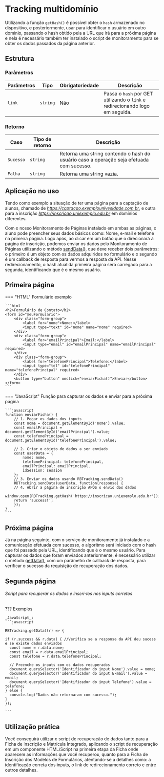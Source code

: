 
# Tracking multidomínio

Utilizando a função `getHash()` é possível obter o `hash` armazenado no dispositivo, e posteriormente, usar para identificar o usuário em outro domínio, passando o hash obtido pela a URL que irá para a próxima página e nela é necessário também ter instalado o script de monitoramento para se obter os dados passados da página anterior.

## Estrutura

### Parâmetros

| Parâmetros | Tipo | Obrigatoriedade | Descrição | 
| --- | --- | --- | --- |
| `link` | `string` | Não | Passa o `hash` por GET utilizando o `link` e redirecionando logo em seguida. | 

### Retorno

| Caso | Tipo de retorno | Descrição | 
| --- | --- | --- |
| `Sucesso` | `string` | Retorna uma string contendo o hash do usuário caso a operação seja efetuada com sucesso. | 
| `Falha` | `string` | Retorna uma string vazia. | 

## Aplicação no uso
Tendo como exemplo a situação de ter uma página para a captação de alunos, chamado de *https://captacao.exemplounivesidade.com.br*, e outra para a inscrição *https://inscricao.uniexemplo.edu.br* em domínios diferentes.

Com o nosso Monitoramento de Páginas instalado em ambas as páginas, o aluno pode preencher seus dados básicos como: Nome, e-mail e telefone na primeira página. Logo após, ao clicar em um botão que o direcionará à página de inscrição, podemos enviar os dados pelo Monitoramento de Páginas utilizando o método [sendData()](http://enviando-data.md), que deve receber dois parâmetros: o primeiro é um objeto com os dados adquiridos no formulário e o segundo é um callback de resposta para vermos a resposta da API. Nesse redirecionamento, o hash atual da primeira página será carregado para a segunda, identificando que é o mesmo usuário.

## Primeira página


=== "HTML"
    Formulário exemplo

    ```html
    <h2>Formulário de Contato</h2>
    <form id="meuFormulario">
        <div class="form-group">
            <label for="nome">Nome:</label>
            <input type="text" id="nome" name="nome" required>
        </div>
        <div class="form-group">
            <label for="emailPrincipal">Email:</label>
            <input type="email" id="emailPrincipal" name="emailPrincipal" required>
        </div>
        <div class="form-group">
            <label for="telefonePrincipal">Telefone:</label>
            <input type="tel" id="telefonePrincipal" name="telefonePrincipal" required>
        </div>
        <button type="button" onclick="enviarFicha()">Enviar</button>
    </form>
    ```

=== "JavaScript"
    Função para capturar os dados e enviar para a próxima página

    ```javascript
    function enviarFicha() {
        // 1. Pegar os dados dos inputs
        const nome = document.getElementById('nome').value;
        const emailPrincipal = document.getElementById('emailPrincipal').value;
        const telefonePrincipal = document.getElementById('telefonePrincipal').value;

        // 2. Criar o objeto de dados a ser enviado
        const userData = {
            nome: nome,
            telefonePrincipal: telefonePrincipal,
            emailPrincipal: emailPrincipal,
            idSession: session
        };
        // 3. Enviar os dados usando RBTracking.sendData()
        RBTracking.sendData(userData, function(response) {
        // 4. Abrir a página de inscrição APÓS o envio dos dados
        window.open(RBTracking.getHash('https://inscricao.uniexemplo.edu.br'));
        return 'success!';
        });
    }
    ```
    

## Próxima página

Já na página seguinte, com o serviço de monitoramento já instalado e a comunicação efetuada com sucesso, o algoritmo será iniciado com o hash que foi passado pela URL, identificando que é o mesmo usuário.  Para capturar os dados que foram enviados anteriormente, é necessário utilizar o método [getData()](recuperando-informacoes.md), com um parâmetro de callback de resposta, para verificar o sucesso da requisição de recuperação dos dados.

## Segunda página

###### Script para recuperar os dados e inseri-los nos inputs corretos

??? Exemplos

    _JavaScript_:
    ```javascript

    RBTracking.getData((r) => {

    if (r.success && r.data) { //Verifica se a response da API deu sucess e se existe dados enviados
      const nome = r.data.nome;
      const email = r.data.emailPrincipal;
      const telefone = r.data.telefonePrincipal;

      // Preenche os inputs com os dados recuperados
      document.querySelector('Identificador do input Nome').value = nome;
      document.querySelector('Identificador do input E-mail').value = email;
      document.querySelector('Identificador do input Telefone').value = telefone;
    } else {
      console.log("Dados não retornaram com sucesso.");
    }
    });
    
    ```

## Utilização prática

Você conseguirá utilizar o script de recuperação de dados tanto para a Ficha de Inscrição e Matrícula Integrado, aplicando o script de recuperação em um componente HTML/Script na primeira etapa da Ficha onde aparecem as informações que você recuperou, quanto para a Ficha de Inscrição dos Modelos de Formulários, atentando-se a detalhes como: a identificação correta dos inputs, o link de redirecionamento correto e entre outros detalhes.